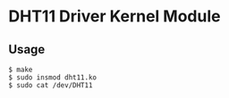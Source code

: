 # DHT11 Driver Kernel Module
## Usage
    $ make
    $ sudo insmod dht11.ko
    $ sudo cat /dev/DHT11
